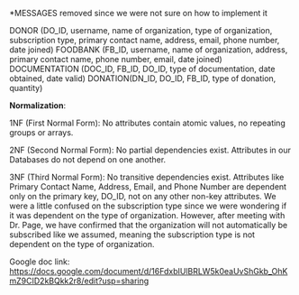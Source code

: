 *MESSAGES removed since we were not sure on how to implement it

DONOR (DO_ID, username, name of organization, type of organization, subscription type, primary contact name, address, email, phone number, date joined)
FOODBANK (FB_ID, username, name of organization, address, primary contact name, phone number, email, date joined)
DOCUMENTATION (DOC_ID, FB_ID, DO_ID, type of documentation, date obtained, date valid)
DONATION(DN_ID, DO_ID, FB_ID, type of donation, quantity)

**Normalization**:

1NF (First Normal Form):
No attributes contain atomic values, no repeating groups or arrays.


2NF (Second Normal Form):
No partial dependencies exist.
Attributes in our Databases do not depend on one another. 


3NF (Third Normal Form):
No transitive dependencies exist.
Attributes like Primary Contact Name, Address, Email, and Phone Number are dependent only on the primary key, DO_ID, not on any other non-key attributes.
We were a little confused on the subscription type since we were wondering if it was dependent on the type of organization. However, after meeting with Dr. Page, we have confirmed that the organization will not automatically be subscribed like we assumed, meaning the subscription type is not dependent on the type of organization.

Google doc link:
https://docs.google.com/document/d/16FdxbIUlBRLW5k0eaUvShGkb_OhKmZ9CID2kBQkk2r8/edit?usp=sharing
